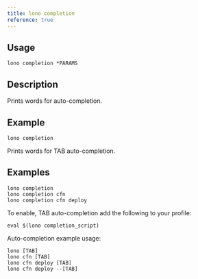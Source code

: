 ```yaml
---
title: lono completion
reference: true
---
```


## Usage

    lono completion *PARAMS

## Description

Prints words for auto-completion.

## Example

    lono completion

Prints words for TAB auto-completion.

## Examples

    lono completion
    lono completion cfn
    lono completion cfn deploy

To enable, TAB auto-completion add the following to your profile:

    eval $(lono completion_script)

Auto-completion example usage:

    lono [TAB]
    lono cfn [TAB]
    lono cfn deploy [TAB]
    lono cfn deploy --[TAB]



